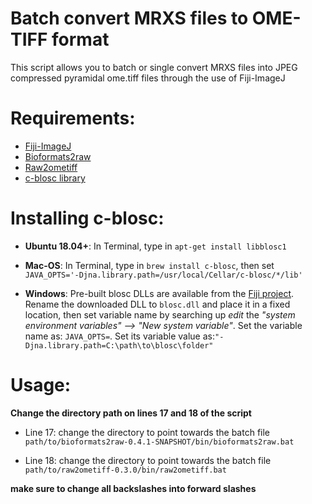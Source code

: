 Batch convert MRXS files to OME-TIFF format
===========================================
This script allows you to batch or single convert MRXS files into JPEG compressed pyramidal ome.tiff files through the use of Fiji-ImageJ

Requirements:
=============
* [Fiji-ImageJ](https://imagej.net/software/fiji/downloads)
* [Bioformats2raw](https://github.com/glencoesoftware/bioformats2raw)
* [Raw2ometiff](https://github.com/glencoesoftware/raw2ometiff)
* [c-blosc library](https://sites.imagej.net/N5/lib/win64/)

Installing c-blosc:
===================
* **Ubuntu 18.04+**: In Terminal, type in `apt-get install libblosc1`

 

* **Mac-OS**: In Terminal, type in `brew install c-blosc`, then set `JAVA_OPTS='-Djna.library.path=/usr/local/Cellar/c-blosc/*/lib'`

 

* **Windows**: Pre-built blosc DLLs are available from the [Fiji project](https://sites.imagej.net/N5/lib/win64/). Rename the downloaded DLL to `blosc.dll` and place it in a fixed location, then set variable name by searching up _edit_ the _"system environment variables" --> "New system variable"_. Set the variable name as: `JAVA_OPTS=`. Set its variable value as:`"-Djna.library.path=C:\path\to\blosc\folder"`

Usage:
======
**Change the directory path on lines 17 and 18 of the script**

* Line 17: change the directory to point towards the batch file `path/to/bioformats2raw-0.4.1-SNAPSHOT/bin/bioformats2raw.bat`

* Line 18:  change the directory to point towards the batch file `path/to/raw2ometiff-0.3.0/bin/raw2ometiff.bat`

**make sure to change all backslashes into forward slashes**
